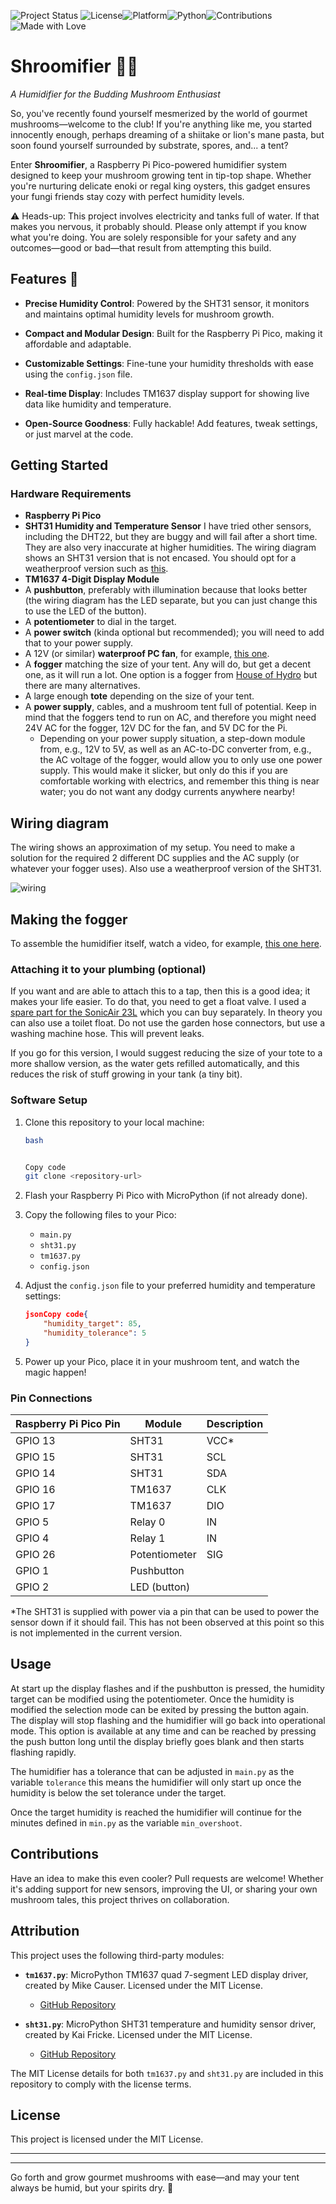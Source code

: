 ![Project Status](https://img.shields.io/badge/status-active-brightgreen.svg) ![License](https://img.shields.io/github/license/<username>/<repository>.svg)![Platform](https://img.shields.io/badge/platform-Raspberry%20Pi%20Pico-blue.svg)![Python](https://img.shields.io/badge/python-MicroPython%201.20+-brightgreen.svg)![Contributions](https://img.shields.io/badge/contributions-welcome-brightgreen.svg)![Made with Love](https://img.shields.io/badge/made%20with-%E2%9D%A4-red.svg)

# Shroomifier 🍄💨

*A Humidifier for the Budding Mushroom Enthusiast*

So, you've recently found yourself mesmerized by the world of gourmet mushrooms—welcome to the club! If you're anything like me, you started innocently enough, perhaps dreaming of a shiitake or lion's mane pasta, but soon found yourself surrounded by substrate, spores, and... a tent?

Enter **Shroomifier**, a Raspberry Pi Pico-powered humidifier system designed to keep your mushroom growing tent in tip-top shape. Whether you're nurturing delicate enoki or regal king oysters, this gadget ensures your fungi friends stay cozy with perfect humidity levels.

⚠️ Heads-up: This project involves electricity and tanks full of water. If that makes you nervous, it probably should. Please only attempt if you know what you're doing. You are solely responsible for your safety and any outcomes—good or bad—that result from attempting this build.

## Features 🚀

- **Precise Humidity Control**: Powered by the SHT31 sensor, it monitors and maintains optimal humidity levels for mushroom growth.

- **Compact and Modular Design**: Built for the Raspberry Pi Pico, making it affordable and adaptable.

- **Customizable Settings**: Fine-tune your humidity thresholds with ease using the `config.json` file.

- **Real-time Display**: Includes TM1637 display support for showing live data like humidity and temperature.

- **Open-Source Goodness**: Fully hackable! Add features, tweak settings, or just marvel at the code.

## Getting Started

### Hardware Requirements

- **Raspberry Pi Pico**
- **SHT31 Humidity and Temperature Sensor** I have tried other sensors, including the DHT22, but they are buggy and will fail after a short time. They are also very inaccurate at higher humidities. The wiring diagram shows an SHT31 version that is not encased. You should opt for a weatherproof version such as [this](https://www.dfrobot.com/product-2160.html).
- **TM1637 4-Digit Display Module**
- A **pushbutton**, preferably with illumination because that looks better (the wiring diagram has the LED separate, but you can just change this to use the LED of the button).
- A **potentiometer** to dial in the target.
- A **power switch** (kinda optional but recommended); you will need to add that to your power supply.
- A 12V (or similar) **waterproof PC fan**, for example, [this one](https://www.titan-cd.com/en/product/12V-DC-IP55-Waterproof-Dustproof-Case-Cooling-Fan-120mm/TFD-12025KW-Series.html).
- A **fogger** matching the size of your tent. Any will do, but get a decent one, as it will run a lot. One option is a fogger from [House of Hydro](https://thehouseofhydro.com/) but there are many alternatives.
- A large enough **tote** depending on the size of your tent.
- A **power supply**, cables, and a mushroom tent full of potential. Keep in mind that the foggers tend to run on AC, and therefore you might need 24V AC for the fogger, 12V DC for the fan, and 5V DC for the Pi.
     - Depending on your power supply situation, a step-down module from, e.g., 12V to 5V, as well as an AC-to-DC converter from, e.g., the AC voltage of the fogger, would allow you to only use one power supply. This would make it slicker, but only do this if you are comfortable working with electrics, and remember this thing is near water; you do not want any dodgy currents anywhere nearby!



## Wiring diagram

The wiring shows an approximation of my setup. You need to make a solution for the required 2 different DC supplies and the AC supply (or whatever your fogger uses). Also use a weatherproof version of the SHT31.

![wiring](wiring.png)

## Making the fogger

To assemble the humidifier itself, watch a video, for example, [this one here](https://www.youtube.com/watch?v=vmiO6Z_HLCE). 

### Attaching it to your plumbing (optional)

If you want and are able to attach this to a tap, then this is a good idea; it makes your life easier. To do that, you need to get a float valve. I used a [spare part for the SonicAir 23L](https://hydroponics.co.uk/products/sonic-air-23l-float-kit) which you can buy separately. In theory you can also use a toilet float. Do not use the garden hose connectors, but use a washing machine hose. This will prevent leaks. 

If you go for this version, I would suggest reducing the size of your tote to a more shallow version, as the water gets refilled automatically, and this reduces the risk of stuff growing in your tank (a tiny bit).

### Software Setup

1. Clone this repository to your local machine:

   ```bash
   bash
   
   
   Copy code
   git clone <repository-url>  
   ```

2. Flash your Raspberry Pi Pico with MicroPython (if not already done).

3. Copy the following files to your Pico:

   - `main.py`
   - `sht31.py`
   - `tm1637.py`
   - `config.json`

4. Adjust the `config.json` file to your preferred humidity and temperature settings:

   ```json
   jsonCopy code{  
       "humidity_target": 85,  
       "humidity_tolerance": 5  
   }  
   ```

5. Power up your Pico, place it in your mushroom tent, and watch the magic happen!

### Pin Connections

| Raspberry Pi Pico Pin | Module        | Description |
| --------------------- | ------------- | ----------- |
| GPIO 13               | SHT31         | VCC*        |
| GPIO 15               | SHT31         | SCL         |
| GPIO 14               | SHT31         | SDA         |
| GPIO 16               | TM1637        | CLK         |
| GPIO 17               | TM1637        | DIO         |
| GPIO 5                | Relay 0       | IN          |
| GPIO 4                | Relay 1       | IN          |
| GPIO 26               | Potentiometer | SIG         |
| GPIO 1                | Pushbutton    |             |
| GPIO 2                | LED (button)  |             |

*The SHT31 is supplied with power via a pin that can be used to power the sensor down if it should fail. This has not been observed at this point so this is not implemented in the current version. 

## Usage

At start up the display flashes and if the pushbutton is pressed, the humidity target can be modified using the potentiometer. Once the humidity is modified the selection mode can be exited by pressing the button again. The display will stop flashing and the humidifier will go back into operational mode. This option is available at any time and can be reached by pressing the push button long until the display briefly goes blank and then starts flashing rapidly. 

The humidifier has a tolerance that can be adjusted in `main.py` as the variable `tolerance` this means the humidifier will only start up once the humidity is below the set tolerance under the target. 

Once the target humidity is reached the humidifier will continue for the minutes defined in `min.py` as the variable `min_overshoot`.

## Contributions

Have an idea to make this even cooler? Pull requests are welcome! Whether it's adding support for new sensors, improving the UI, or sharing your own mushroom tales, this project thrives on collaboration.

## Attribution

This project uses the following third-party modules:

- **`tm1637.py`**: MicroPython TM1637 quad 7-segment LED display driver, created by Mike Causer. Licensed under the MIT License.
  - [GitHub Repository](https://github.com/mcauser/micropython-tm1637)

- **`sht31.py`**: MicroPython SHT31 temperature and humidity sensor driver, created by Kai Fricke. Licensed under the MIT License.
  - [GitHub Repository](https://github.com/kfricke/micropython-sht31)

The MIT License details for both `tm1637.py` and `sht31.py` are included in this repository to comply with the license terms.

## License

This project is licensed under the MIT License.

------

------

Go forth and grow gourmet mushrooms with ease—and may your tent always be humid, but your spirits dry. 🌱
